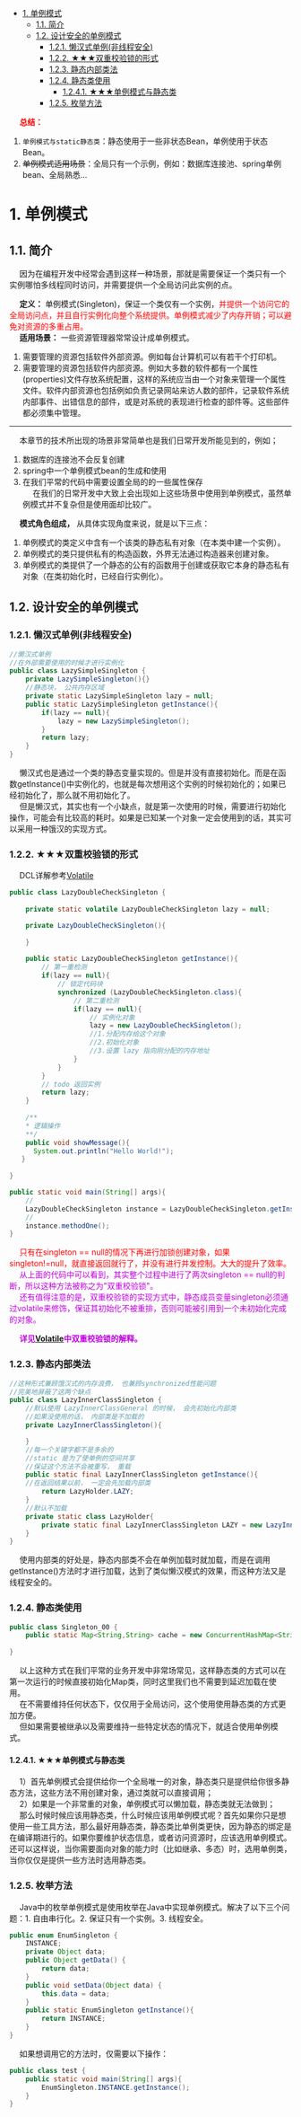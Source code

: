 
<!-- TOC -->

- [1. 单例模式](#1-单例模式)
    - [1.1. 简介](#11-简介)
    - [1.2. 设计安全的单例模式](#12-设计安全的单例模式)
        - [1.2.1. 懒汉式单例(非线程安全)](#121-懒汉式单例非线程安全)
        - [1.2.2. ★★★双重校验锁的形式](#122-★★★双重校验锁的形式)
        - [1.2.3. 静态内部类法](#123-静态内部类法)
        - [1.2.4. 静态类使⽤](#124-静态类使⽤)
            - [1.2.4.1. ★★★单例模式与静态类](#1241-★★★单例模式与静态类)
        - [1.2.5. 枚举方法](#125-枚举方法)

<!-- /TOC -->

&emsp; **<font color = "red">总结：</font>**  
1. `单例模式与static静态类`：静态使用于一些非状态Bean，单例使用于状态Bean。  
2. ~~单例模式适用场景~~：全局只有一个示例，例如：数据库连接池、spring单例bean、全局熟悉...  


# 1. 单例模式
<!-- 
设计模式回答
https://mp.weixin.qq.com/s/_aQuVoD3tVNB3aTEFDky7g

单例模式的优缺点和使用场景
https://www.cnblogs.com/damsoft/p/6105122.html

-->

## 1.1. 简介  

&emsp; 因为在编程开发中经常会遇到这样⼀种场景，那就是需要保证⼀个类只有⼀个实例哪怕多线程同时访问，并需要提供⼀个全局访问此实例的点。  

&emsp; **定义：** 单例模式(Singleton)，保证一个类仅有一个实例，<font color = "red">并提供一个访问它的全局访问点，并且自行实例化向整个系统提供。单例模式减少了内存开销；可以避免对资源的多重占用。</font>  
&emsp; **适用场景：** 一些资源管理器常常设计成单例模式。  
1. 需要管理的资源包括软件外部资源。例如每台计算机可以有若干个打印机。  
2. 需要管理的资源包括软件内部资源。例如大多数的软件都有一个属性(properties)文件存放系统配置，这样的系统应当由一个对象来管理一个属性文件。软件内部资源也包括例如负责记录网站来访人数的部件，记录软件系统内部事件、出错信息的部件，或是对系统的表现进行检查的部件等。这些部件都必须集中管理。  

------------

&emsp; 本章节的技术所出现的场景⾮常简单也是我们⽇常开发所能⻅到的，例如；  
1. 数据库的连接池不会反复创建  
2. spring中⼀个单例模式bean的⽣成和使⽤  
3. 在我们平常的代码中需要设置全局的的⼀些属性保存  
&emsp; 在我们的⽇常开发中⼤致上会出现如上这些场景中使⽤到单例模式，虽然单例模式并不复杂但是使⽤⾯却⽐较⼴。  

&emsp; **模式角色组成，** 从具体实现角度来说，就是以下三点：  
1. 单例模式的类定义中含有一个该类的静态私有对象（在本类中建一个实例）。  
2. 单例模式的类只提供私有的构造函数，外界无法通过构造器来创建对象。  
3. 单例模式的类提供了一个静态的公有的函数用于创建或获取它本身的静态私有对象（在类初始化时，已经自行实例化）。

## 1.2. 设计安全的单例模式  

### 1.2.1. 懒汉式单例(非线程安全)  

```java
//懒汉式单例
//在外部需要使用的时候才进行实例化
public class LazySimpleSingleton {
    private LazySimpleSingleton(){}
    //静态块， 公共内存区域
    private static LazySimpleSingleton lazy = null;
    public static LazySimpleSingleton getInstance(){
        if(lazy == null){
            lazy = new LazySimpleSingleton();
        } 
        return lazy;
    }
}
```
&emsp; 懒汉式也是通过一个类的静态变量实现的。但是并没有直接初始化。而是在函数getInstance()中实例化的，也就是每次想用这个实例的时候初始化的；如果已经初始化了，那么就不用初始化了。  
&emsp; 但是懒汉式，其实也有一个小缺点，就是第一次使用的时候，需要进行初始化操作，可能会有比较高的耗时。如果是已知某一个对象一定会使用到的话，其实可以采用一种饿汉的实现方式。  

### 1.2.2. ★★★双重校验锁的形式   
&emsp; DCL详解参考[Volatile](/docs/java/concurrent/Volatile.md)  

```java
public class LazyDoubleCheckSingleton {
    
    private static volatile LazyDoubleCheckSingleton lazy = null;

    private LazyDoubleCheckSingleton(){
        
    }
    
    public static LazyDoubleCheckSingleton getInstance(){
        // 第一重检测
        if(lazy == null){
            // 锁定代码块
            synchronized (LazyDoubleCheckSingleton.class){
                // 第二重检测
                if(lazy == null){
                    // 实例化对象
                    lazy = new LazyDoubleCheckSingleton();
                    //1.分配内存给这个对象
                    //2.初始化对象
                    //3.设置 lazy 指向刚分配的内存地址
                }
            }
        } 
        // todo 返回实例
        return lazy;
    }
    
    /**
    * 逻辑操作
    **/
    public void showMessage(){
      System.out.println("Hello World!");
   }
   
}
```

```java
public static void main(String[] args){
    // 
    LazyDoubleCheckSingleton instance = LazyDoubleCheckSingleton.getInstance();
    //
    instance.methodOne();
}
```
&emsp; <font color = "red">只有在singleton == null的情况下再进行加锁创建对象，如果singleton!=null，就直接返回就行了，并没有进行并发控制。大大的提升了效率。</font>   
&emsp; <font color = "clime">从上面的代码中可以看到，其实整个过程中进行了两次singleton == null的判断，所以这种方法被称之为"双重校验锁"。</font>   
&emsp; <font color = "clime">还有值得注意的是，双重校验锁的实现方式中，静态成员变量singleton必须通过volatile来修饰，保证其初始化不被重排，否则可能被引用到一个未初始化完成的对象。</font>   

&emsp; **<font color = "clime">详见[Volatile](/docs/java/concurrent/Volatile.md)中双重校验锁的解释。</font>**  

### 1.2.3. 静态内部类法  

```java
//这种形式兼顾饿汉式的内存浪费， 也兼顾synchronized性能问题
//完美地屏蔽了这两个缺点
public class LazyInnerClassSingleton {
    //默认使用 LazyInnerClassGeneral 的时候， 会先初始化内部类
    //如果没使用的话， 内部类是不加载的
    private LazyInnerClassSingleton(){

    }
    //每一个关键字都不是多余的
    //static 是为了使单例的空间共享
    //保证这个方法不会被重写， 重载
    public static final LazyInnerClassSingleton getInstance(){
    //在返回结果以前， 一定会先加载内部类
        return LazyHolder.LAZY;
    }  
    //默认不加载
    private static class LazyHolder{
        private static final LazyInnerClassSingleton LAZY = new LazyInnerClassSingleton();
    }
}
```  
&emsp; 使用内部类的好处是，静态内部类不会在单例加载时就加载，而是在调用getInstance()方法时才进行加载，达到了类似懒汉模式的效果，而这种方法又是线程安全的。  


### 1.2.4. 静态类使⽤  
```java
public class Singleton_00 {
    public static Map<String,String> cache = new ConcurrentHashMap<String,String>();
    
}
```

&emsp; 以上这种⽅式在我们平常的业务开发中⾮常场常⻅，这样静态类的⽅式可以在第⼀次运⾏的时候直接初始化Map类，同时这⾥我们也不需要到延迟加载在使⽤。  
&emsp; 在不需要维持任何状态下，仅仅⽤于全局访问，这个使⽤使⽤静态类的⽅式更加⽅便。  
&emsp; 但如果需要被继承以及需要维持⼀些特定状态的情况下，就适合使⽤单例模式。  

#### 1.2.4.1. ★★★单例模式与静态类  
<!-- 
单例模式和静态类的区别对比
https://blog.csdn.net/baidu_41878679/article/details/82823145

-->
&emsp; 1）首先单例模式会提供给你一个全局唯一的对象，静态类只是提供给你很多静态方法，这些方法不用创建对象，通过类就可以直接调用；  
&emsp; 2）如果是一个非常重的对象，单例模式可以懒加载，静态类就无法做到；  
&emsp; 那么时候时候应该用静态类，什么时候应该用单例模式呢？首先如果你只是想使用一些工具方法，那么最好用静态类，静态类比单例类更快，因为静态的绑定是在编译期进行的。如果你要维护状态信息，或者访问资源时，应该选用单例模式。还可以这样说，当你需要面向对象的能力时（比如继承、多态）时，选用单例类，当你仅仅是提供一些方法时选用静态类。  


### 1.2.5. 枚举方法  
&emsp; Java中的枚举单例模式是使用枚举在Java中实现单例模式。解决了以下三个问题：1. 自由串行化。2. 保证只有一个实例。3. 线程安全。  

```java
public enum EnumSingleton {
    INSTANCE;
    private Object data;
    public Object getData() {
        return data;
    } 
    public void setData(Object data) {
        this.data = data;
    } 
    public static EnumSingleton getInstance(){
        return INSTANCE;
    }
}
```
&emsp; 如果想调用它的方法时，仅需要以下操作：  

```java
public class test {
    public static void main(String[] args){
        EnumSingleton.INSTANCE.getInstance();
    }
}
```